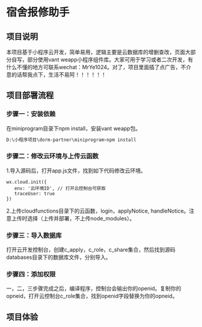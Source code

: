 # 宿舍报修助手

## 项目说明

本项目基于小程序云开发，简单易用，逻辑主要是云数据库的增删查改，页面大部分自写，部分使用vant weapp小程序组件库。大家可用于学习或者二次开发，有什么不懂的地方可联系wechat：MrYe1024。对了，项目里面插了点广告，不介意的话帮我点下，生活不易阿！！！！！！

## 项目部署流程

### 步骤一：安装依赖

在miniprogram目录下npm install，安装vant weapp包。

```bash
D:\小程序项目\dorm-partner\miniprogram>npm install
```

### 步骤二：修改云环境与上传云函数

1.导入源码后，打开app.js文件，找到如下代码修改云环境。

```
wx.cloud.init({
   env: '云环境ID', // 打开云控制台可获取
   traceUser: true
})
```

2.上传cloudfunctions目录下的云函数，login，applyNotice, handleNotice。注意上传时选择（上传并部署，不上传node_modules）。

### 步骤三：导入数据库

 打开云开发控制台，创建c_apply，c_role，c_share集合，然后找到源码databases目录下的数据库文件，分别导入。

### 步骤四：添加权限

一，二，三步骤完成之后，编译程序，控制台会输出你的openid。复制你的opneid，打开云控制台c_role集合，找到openid字段替换为你的opneid。

## 项目体验

![]()
